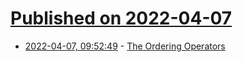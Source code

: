 # [Published on 2022-04-07](index.md)

* [2022-04-07, 09:52:49](https://news.ycombinator.com/item?id=30942540) - [The Ordering Operators](http://blogs.perl.org/users/aristotle/2022/04/ordering-ops.html)
